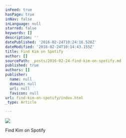 ```yaml
---
inFeed: true
hasPage: true
inNav: false
inLanguage: null
starred: false
keywords: []
description: ''
datePublished: '2016-02-24T10:24:16.528Z'
dateModified: '2016-02-24T10:14:43.155Z'
title: Find Kim on Spotify
author: []
sourcePath: _posts/2016-02-24-find-kim-on-spotify.md
published: true
authors: []
publisher:
  name: null
  domain: null
  url: null
  favicon: null
url: find-kim-on-spotify/index.html
_type: Article

---
```

![](https://s3-us-west-2.amazonaws.com/the-grid-img/p/178b1e787b9713c8cc057fdadb2b91a0e9bcbc5e.jpg)

Find Kim on Spotify